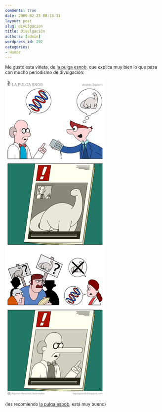 ```yaml
---
comments: true
date: 2009-02-23 08:13:11
layout: post
slug: divulgacion
title: Divulgación
authors: [admin]
wordpress_id: 292
categories:
- Humor
---
```


Me gustó esta viñeta, de [la pulga esnob](http://lapulgasnob.blogspot.com/), que explica muy bien lo que pasa con mucho periodismo de divulgación: 

![divulgaciono1.png](divulgacionoa1.png)

(les recomiendo [la pulga esbob](http://lapulgasnob.blogspot.com/), está muy bueno)



